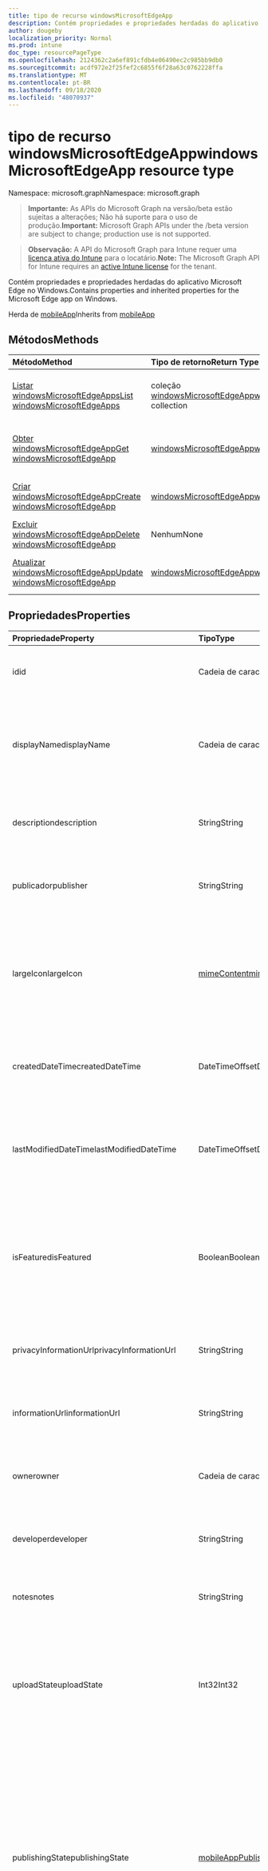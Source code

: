 ```yaml
---
title: tipo de recurso windowsMicrosoftEdgeApp
description: Contém propriedades e propriedades herdadas do aplicativo Microsoft Edge no Windows.
author: dougeby
localization_priority: Normal
ms.prod: intune
doc_type: resourcePageType
ms.openlocfilehash: 2124362c2a6ef891cfdb4e06490ec2c985bb9db0
ms.sourcegitcommit: acdf972e2f25fef2c6855f6f28a63c0762228ffa
ms.translationtype: MT
ms.contentlocale: pt-BR
ms.lasthandoff: 09/18/2020
ms.locfileid: "48070937"
---
```

# <a name="windowsmicrosoftedgeapp-resource-type"></a><span data-ttu-id="af2c7-103">tipo de recurso windowsMicrosoftEdgeApp</span><span class="sxs-lookup"><span data-stu-id="af2c7-103">windowsMicrosoftEdgeApp resource type</span></span>

<span data-ttu-id="af2c7-104">Namespace: microsoft.graph</span><span class="sxs-lookup"><span data-stu-id="af2c7-104">Namespace: microsoft.graph</span></span>

> <span data-ttu-id="af2c7-105">**Importante:** As APIs do Microsoft Graph na versão/beta estão sujeitas a alterações; Não há suporte para o uso de produção.</span><span class="sxs-lookup"><span data-stu-id="af2c7-105">**Important:** Microsoft Graph APIs under the /beta version are subject to change; production use is not supported.</span></span>

> <span data-ttu-id="af2c7-106">**Observação:** A API do Microsoft Graph para Intune requer uma [licença ativa do Intune](https://go.microsoft.com/fwlink/?linkid=839381) para o locatário.</span><span class="sxs-lookup"><span data-stu-id="af2c7-106">**Note:** The Microsoft Graph API for Intune requires an [active Intune license](https://go.microsoft.com/fwlink/?linkid=839381) for the tenant.</span></span>

<span data-ttu-id="af2c7-107">Contém propriedades e propriedades herdadas do aplicativo Microsoft Edge no Windows.</span><span class="sxs-lookup"><span data-stu-id="af2c7-107">Contains properties and inherited properties for the Microsoft Edge app on Windows.</span></span>


<span data-ttu-id="af2c7-108">Herda de [mobileApp](../resources/intune-shared-mobileapp.md)</span><span class="sxs-lookup"><span data-stu-id="af2c7-108">Inherits from [mobileApp](../resources/intune-shared-mobileapp.md)</span></span>

## <a name="methods"></a><span data-ttu-id="af2c7-109">Métodos</span><span class="sxs-lookup"><span data-stu-id="af2c7-109">Methods</span></span>
|<span data-ttu-id="af2c7-110">Método</span><span class="sxs-lookup"><span data-stu-id="af2c7-110">Method</span></span>|<span data-ttu-id="af2c7-111">Tipo de retorno</span><span class="sxs-lookup"><span data-stu-id="af2c7-111">Return Type</span></span>|<span data-ttu-id="af2c7-112">Descrição</span><span class="sxs-lookup"><span data-stu-id="af2c7-112">Description</span></span>|
|:---|:---|:---|
|[<span data-ttu-id="af2c7-113">Listar windowsMicrosoftEdgeApps</span><span class="sxs-lookup"><span data-stu-id="af2c7-113">List windowsMicrosoftEdgeApps</span></span>](../api/intune-apps-windowsmicrosoftedgeapp-list.md)|<span data-ttu-id="af2c7-114">coleção [windowsMicrosoftEdgeApp](../resources/intune-apps-windowsmicrosoftedgeapp.md)</span><span class="sxs-lookup"><span data-stu-id="af2c7-114">[windowsMicrosoftEdgeApp](../resources/intune-apps-windowsmicrosoftedgeapp.md) collection</span></span>|<span data-ttu-id="af2c7-115">Listar Propriedades e relações dos objetos [windowsMicrosoftEdgeApp](../resources/intune-apps-windowsmicrosoftedgeapp.md) .</span><span class="sxs-lookup"><span data-stu-id="af2c7-115">List properties and relationships of the [windowsMicrosoftEdgeApp](../resources/intune-apps-windowsmicrosoftedgeapp.md) objects.</span></span>|
|[<span data-ttu-id="af2c7-116">Obter windowsMicrosoftEdgeApp</span><span class="sxs-lookup"><span data-stu-id="af2c7-116">Get windowsMicrosoftEdgeApp</span></span>](../api/intune-apps-windowsmicrosoftedgeapp-get.md)|[<span data-ttu-id="af2c7-117">windowsMicrosoftEdgeApp</span><span class="sxs-lookup"><span data-stu-id="af2c7-117">windowsMicrosoftEdgeApp</span></span>](../resources/intune-apps-windowsmicrosoftedgeapp.md)|<span data-ttu-id="af2c7-118">Leia as propriedades e as relações do objeto [windowsMicrosoftEdgeApp](../resources/intune-apps-windowsmicrosoftedgeapp.md) .</span><span class="sxs-lookup"><span data-stu-id="af2c7-118">Read properties and relationships of the [windowsMicrosoftEdgeApp](../resources/intune-apps-windowsmicrosoftedgeapp.md) object.</span></span>|
|[<span data-ttu-id="af2c7-119">Criar windowsMicrosoftEdgeApp</span><span class="sxs-lookup"><span data-stu-id="af2c7-119">Create windowsMicrosoftEdgeApp</span></span>](../api/intune-apps-windowsmicrosoftedgeapp-create.md)|[<span data-ttu-id="af2c7-120">windowsMicrosoftEdgeApp</span><span class="sxs-lookup"><span data-stu-id="af2c7-120">windowsMicrosoftEdgeApp</span></span>](../resources/intune-apps-windowsmicrosoftedgeapp.md)|<span data-ttu-id="af2c7-121">Criar um novo objeto [windowsMicrosoftEdgeApp](../resources/intune-apps-windowsmicrosoftedgeapp.md) .</span><span class="sxs-lookup"><span data-stu-id="af2c7-121">Create a new [windowsMicrosoftEdgeApp](../resources/intune-apps-windowsmicrosoftedgeapp.md) object.</span></span>|
|[<span data-ttu-id="af2c7-122">Excluir windowsMicrosoftEdgeApp</span><span class="sxs-lookup"><span data-stu-id="af2c7-122">Delete windowsMicrosoftEdgeApp</span></span>](../api/intune-apps-windowsmicrosoftedgeapp-delete.md)|<span data-ttu-id="af2c7-123">Nenhum</span><span class="sxs-lookup"><span data-stu-id="af2c7-123">None</span></span>|<span data-ttu-id="af2c7-124">Exclui [windowsMicrosoftEdgeApp](../resources/intune-apps-windowsmicrosoftedgeapp.md).</span><span class="sxs-lookup"><span data-stu-id="af2c7-124">Deletes a [windowsMicrosoftEdgeApp](../resources/intune-apps-windowsmicrosoftedgeapp.md).</span></span>|
|[<span data-ttu-id="af2c7-125">Atualizar windowsMicrosoftEdgeApp</span><span class="sxs-lookup"><span data-stu-id="af2c7-125">Update windowsMicrosoftEdgeApp</span></span>](../api/intune-apps-windowsmicrosoftedgeapp-update.md)|[<span data-ttu-id="af2c7-126">windowsMicrosoftEdgeApp</span><span class="sxs-lookup"><span data-stu-id="af2c7-126">windowsMicrosoftEdgeApp</span></span>](../resources/intune-apps-windowsmicrosoftedgeapp.md)|<span data-ttu-id="af2c7-127">Atualiza as propriedades de um objeto [windowsMicrosoftEdgeApp](../resources/intune-apps-windowsmicrosoftedgeapp.md) .</span><span class="sxs-lookup"><span data-stu-id="af2c7-127">Update the properties of a [windowsMicrosoftEdgeApp](../resources/intune-apps-windowsmicrosoftedgeapp.md) object.</span></span>|

## <a name="properties"></a><span data-ttu-id="af2c7-128">Propriedades</span><span class="sxs-lookup"><span data-stu-id="af2c7-128">Properties</span></span>
|<span data-ttu-id="af2c7-129">Propriedade</span><span class="sxs-lookup"><span data-stu-id="af2c7-129">Property</span></span>|<span data-ttu-id="af2c7-130">Tipo</span><span class="sxs-lookup"><span data-stu-id="af2c7-130">Type</span></span>|<span data-ttu-id="af2c7-131">Descrição</span><span class="sxs-lookup"><span data-stu-id="af2c7-131">Description</span></span>|
|:---|:---|:---|
|<span data-ttu-id="af2c7-132">id</span><span class="sxs-lookup"><span data-stu-id="af2c7-132">id</span></span>|<span data-ttu-id="af2c7-133">Cadeia de caracteres</span><span class="sxs-lookup"><span data-stu-id="af2c7-133">String</span></span>|<span data-ttu-id="af2c7-134">Chave da entidade.</span><span class="sxs-lookup"><span data-stu-id="af2c7-134">Key of the entity.</span></span> <span data-ttu-id="af2c7-135">Herdado de [mobileApp](../resources/intune-shared-mobileapp.md)</span><span class="sxs-lookup"><span data-stu-id="af2c7-135">Inherited from [mobileApp](../resources/intune-shared-mobileapp.md)</span></span>|
|<span data-ttu-id="af2c7-136">displayName</span><span class="sxs-lookup"><span data-stu-id="af2c7-136">displayName</span></span>|<span data-ttu-id="af2c7-137">Cadeia de caracteres</span><span class="sxs-lookup"><span data-stu-id="af2c7-137">String</span></span>|<span data-ttu-id="af2c7-138">O título do aplicativo importado ou definido pelo administrador.</span><span class="sxs-lookup"><span data-stu-id="af2c7-138">The admin provided or imported title of the app.</span></span> <span data-ttu-id="af2c7-139">Herdado de [mobileApp](../resources/intune-shared-mobileapp.md)</span><span class="sxs-lookup"><span data-stu-id="af2c7-139">Inherited from [mobileApp](../resources/intune-shared-mobileapp.md)</span></span>|
|<span data-ttu-id="af2c7-140">description</span><span class="sxs-lookup"><span data-stu-id="af2c7-140">description</span></span>|<span data-ttu-id="af2c7-141">String</span><span class="sxs-lookup"><span data-stu-id="af2c7-141">String</span></span>|<span data-ttu-id="af2c7-142">A descrição do aplicativo.</span><span class="sxs-lookup"><span data-stu-id="af2c7-142">The description of the app.</span></span> <span data-ttu-id="af2c7-143">Herdado de [mobileApp](../resources/intune-shared-mobileapp.md)</span><span class="sxs-lookup"><span data-stu-id="af2c7-143">Inherited from [mobileApp](../resources/intune-shared-mobileapp.md)</span></span>|
|<span data-ttu-id="af2c7-144">publicador</span><span class="sxs-lookup"><span data-stu-id="af2c7-144">publisher</span></span>|<span data-ttu-id="af2c7-145">String</span><span class="sxs-lookup"><span data-stu-id="af2c7-145">String</span></span>|<span data-ttu-id="af2c7-146">O publicador do aplicativo.</span><span class="sxs-lookup"><span data-stu-id="af2c7-146">The publisher of the app.</span></span> <span data-ttu-id="af2c7-147">Herdado de [mobileApp](../resources/intune-shared-mobileapp.md)</span><span class="sxs-lookup"><span data-stu-id="af2c7-147">Inherited from [mobileApp](../resources/intune-shared-mobileapp.md)</span></span>|
|<span data-ttu-id="af2c7-148">largeIcon</span><span class="sxs-lookup"><span data-stu-id="af2c7-148">largeIcon</span></span>|[<span data-ttu-id="af2c7-149">mimeContent</span><span class="sxs-lookup"><span data-stu-id="af2c7-149">mimeContent</span></span>](../resources/intune-shared-mimecontent.md)|<span data-ttu-id="af2c7-150">O ícone grande, a ser exibido nos detalhes do aplicativo e usado para o carregamento do ícone.</span><span class="sxs-lookup"><span data-stu-id="af2c7-150">The large icon, to be displayed in the app details and used for upload of the icon.</span></span> <span data-ttu-id="af2c7-151">Herdado de [mobileApp](../resources/intune-shared-mobileapp.md)</span><span class="sxs-lookup"><span data-stu-id="af2c7-151">Inherited from [mobileApp](../resources/intune-shared-mobileapp.md)</span></span>|
|<span data-ttu-id="af2c7-152">createdDateTime</span><span class="sxs-lookup"><span data-stu-id="af2c7-152">createdDateTime</span></span>|<span data-ttu-id="af2c7-153">DateTimeOffset</span><span class="sxs-lookup"><span data-stu-id="af2c7-153">DateTimeOffset</span></span>|<span data-ttu-id="af2c7-154">A data e a hora da criação do aplicativo.</span><span class="sxs-lookup"><span data-stu-id="af2c7-154">The date and time the app was created.</span></span> <span data-ttu-id="af2c7-155">Herdado de [mobileApp](../resources/intune-shared-mobileapp.md)</span><span class="sxs-lookup"><span data-stu-id="af2c7-155">Inherited from [mobileApp](../resources/intune-shared-mobileapp.md)</span></span>|
|<span data-ttu-id="af2c7-156">lastModifiedDateTime</span><span class="sxs-lookup"><span data-stu-id="af2c7-156">lastModifiedDateTime</span></span>|<span data-ttu-id="af2c7-157">DateTimeOffset</span><span class="sxs-lookup"><span data-stu-id="af2c7-157">DateTimeOffset</span></span>|<span data-ttu-id="af2c7-158">A data e a hora que o aplicativo foi modificado pela última vez.</span><span class="sxs-lookup"><span data-stu-id="af2c7-158">The date and time the app was last modified.</span></span> <span data-ttu-id="af2c7-159">Herdado de [mobileApp](../resources/intune-shared-mobileapp.md)</span><span class="sxs-lookup"><span data-stu-id="af2c7-159">Inherited from [mobileApp](../resources/intune-shared-mobileapp.md)</span></span>|
|<span data-ttu-id="af2c7-160">isFeatured</span><span class="sxs-lookup"><span data-stu-id="af2c7-160">isFeatured</span></span>|<span data-ttu-id="af2c7-161">Boolean</span><span class="sxs-lookup"><span data-stu-id="af2c7-161">Boolean</span></span>|<span data-ttu-id="af2c7-162">O valor que indica se o aplicativo está marcado como em destaque pelo administrador. Herdado de [mobileApp](../resources/intune-shared-mobileapp.md)</span><span class="sxs-lookup"><span data-stu-id="af2c7-162">The value indicating whether the app is marked as featured by the admin. Inherited from [mobileApp](../resources/intune-shared-mobileapp.md)</span></span>|
|<span data-ttu-id="af2c7-163">privacyInformationUrl</span><span class="sxs-lookup"><span data-stu-id="af2c7-163">privacyInformationUrl</span></span>|<span data-ttu-id="af2c7-164">String</span><span class="sxs-lookup"><span data-stu-id="af2c7-164">String</span></span>|<span data-ttu-id="af2c7-165">A URL da declaração de privacidade.</span><span class="sxs-lookup"><span data-stu-id="af2c7-165">The privacy statement Url.</span></span> <span data-ttu-id="af2c7-166">Herdado de [mobileApp](../resources/intune-shared-mobileapp.md)</span><span class="sxs-lookup"><span data-stu-id="af2c7-166">Inherited from [mobileApp](../resources/intune-shared-mobileapp.md)</span></span>|
|<span data-ttu-id="af2c7-167">informationUrl</span><span class="sxs-lookup"><span data-stu-id="af2c7-167">informationUrl</span></span>|<span data-ttu-id="af2c7-168">String</span><span class="sxs-lookup"><span data-stu-id="af2c7-168">String</span></span>|<span data-ttu-id="af2c7-169">A URL de informações adicionais.</span><span class="sxs-lookup"><span data-stu-id="af2c7-169">The more information Url.</span></span> <span data-ttu-id="af2c7-170">Herdado de [mobileApp](../resources/intune-shared-mobileapp.md)</span><span class="sxs-lookup"><span data-stu-id="af2c7-170">Inherited from [mobileApp](../resources/intune-shared-mobileapp.md)</span></span>|
|<span data-ttu-id="af2c7-171">owner</span><span class="sxs-lookup"><span data-stu-id="af2c7-171">owner</span></span>|<span data-ttu-id="af2c7-172">Cadeia de caracteres</span><span class="sxs-lookup"><span data-stu-id="af2c7-172">String</span></span>|<span data-ttu-id="af2c7-173">O proprietário do conteúdo.</span><span class="sxs-lookup"><span data-stu-id="af2c7-173">The owner of the app.</span></span> <span data-ttu-id="af2c7-174">Herdado de [mobileApp](../resources/intune-shared-mobileapp.md)</span><span class="sxs-lookup"><span data-stu-id="af2c7-174">Inherited from [mobileApp](../resources/intune-shared-mobileapp.md)</span></span>|
|<span data-ttu-id="af2c7-175">developer</span><span class="sxs-lookup"><span data-stu-id="af2c7-175">developer</span></span>|<span data-ttu-id="af2c7-176">String</span><span class="sxs-lookup"><span data-stu-id="af2c7-176">String</span></span>|<span data-ttu-id="af2c7-177">O desenvolvedor do aplicativo.</span><span class="sxs-lookup"><span data-stu-id="af2c7-177">The developer of the app.</span></span> <span data-ttu-id="af2c7-178">Herdado de [mobileApp](../resources/intune-shared-mobileapp.md)</span><span class="sxs-lookup"><span data-stu-id="af2c7-178">Inherited from [mobileApp](../resources/intune-shared-mobileapp.md)</span></span>|
|<span data-ttu-id="af2c7-179">notes</span><span class="sxs-lookup"><span data-stu-id="af2c7-179">notes</span></span>|<span data-ttu-id="af2c7-180">String</span><span class="sxs-lookup"><span data-stu-id="af2c7-180">String</span></span>|<span data-ttu-id="af2c7-181">Anotações do aplicativo.</span><span class="sxs-lookup"><span data-stu-id="af2c7-181">Notes for the app.</span></span> <span data-ttu-id="af2c7-182">Herdado de [mobileApp](../resources/intune-shared-mobileapp.md)</span><span class="sxs-lookup"><span data-stu-id="af2c7-182">Inherited from [mobileApp](../resources/intune-shared-mobileapp.md)</span></span>|
|<span data-ttu-id="af2c7-183">uploadState</span><span class="sxs-lookup"><span data-stu-id="af2c7-183">uploadState</span></span>|<span data-ttu-id="af2c7-184">Int32</span><span class="sxs-lookup"><span data-stu-id="af2c7-184">Int32</span></span>|<span data-ttu-id="af2c7-185">O estado de upload.</span><span class="sxs-lookup"><span data-stu-id="af2c7-185">The upload state.</span></span> <span data-ttu-id="af2c7-186">Os valores possíveis são: 0- `Not Ready` , 1- `Ready` , 2- `Processing` .</span><span class="sxs-lookup"><span data-stu-id="af2c7-186">Possible values are: 0 - `Not Ready`, 1 - `Ready`, 2 - `Processing`.</span></span> <span data-ttu-id="af2c7-187">Herdado de [mobileApp](../resources/intune-shared-mobileapp.md)</span><span class="sxs-lookup"><span data-stu-id="af2c7-187">Inherited from [mobileApp](../resources/intune-shared-mobileapp.md)</span></span>|
|<span data-ttu-id="af2c7-188">publishingState</span><span class="sxs-lookup"><span data-stu-id="af2c7-188">publishingState</span></span>|[<span data-ttu-id="af2c7-189">mobileAppPublishingState</span><span class="sxs-lookup"><span data-stu-id="af2c7-189">mobileAppPublishingState</span></span>](../resources/intune-apps-mobileapppublishingstate.md)|<span data-ttu-id="af2c7-190">O estado de publicação do aplicativo.</span><span class="sxs-lookup"><span data-stu-id="af2c7-190">The publishing state for the app.</span></span> <span data-ttu-id="af2c7-191">O aplicativo não pode ser assinado, a menos que ele seja publicado.</span><span class="sxs-lookup"><span data-stu-id="af2c7-191">The app cannot be assigned unless the app is published.</span></span> <span data-ttu-id="af2c7-192">Herdado de [mobileApp](../resources/intune-shared-mobileapp.md).</span><span class="sxs-lookup"><span data-stu-id="af2c7-192">Inherited from [mobileApp](../resources/intune-shared-mobileapp.md).</span></span> <span data-ttu-id="af2c7-193">Os valores possíveis são: `notPublished`, `processing`, `published`.</span><span class="sxs-lookup"><span data-stu-id="af2c7-193">Possible values are: `notPublished`, `processing`, `published`.</span></span>|
|<span data-ttu-id="af2c7-194">isAssigned</span><span class="sxs-lookup"><span data-stu-id="af2c7-194">isAssigned</span></span>|<span data-ttu-id="af2c7-195">Boolean</span><span class="sxs-lookup"><span data-stu-id="af2c7-195">Boolean</span></span>|<span data-ttu-id="af2c7-196">O valor que indica se o aplicativo é atribuído a pelo menos um grupo.</span><span class="sxs-lookup"><span data-stu-id="af2c7-196">The value indicating whether the app is assigned to at least one group.</span></span> <span data-ttu-id="af2c7-197">Herdado de [mobileApp](../resources/intune-shared-mobileapp.md)</span><span class="sxs-lookup"><span data-stu-id="af2c7-197">Inherited from [mobileApp](../resources/intune-shared-mobileapp.md)</span></span>|
|<span data-ttu-id="af2c7-198">roleScopeTagIds</span><span class="sxs-lookup"><span data-stu-id="af2c7-198">roleScopeTagIds</span></span>|<span data-ttu-id="af2c7-199">Coleção de cadeias de caracteres</span><span class="sxs-lookup"><span data-stu-id="af2c7-199">String collection</span></span>|<span data-ttu-id="af2c7-200">Lista de IDs de marca de escopo para este aplicativo móvel.</span><span class="sxs-lookup"><span data-stu-id="af2c7-200">List of scope tag ids for this mobile app.</span></span> <span data-ttu-id="af2c7-201">Herdado de [mobileApp](../resources/intune-shared-mobileapp.md)</span><span class="sxs-lookup"><span data-stu-id="af2c7-201">Inherited from [mobileApp](../resources/intune-shared-mobileapp.md)</span></span>|
|<span data-ttu-id="af2c7-202">dependentAppCount</span><span class="sxs-lookup"><span data-stu-id="af2c7-202">dependentAppCount</span></span>|<span data-ttu-id="af2c7-203">Int32</span><span class="sxs-lookup"><span data-stu-id="af2c7-203">Int32</span></span>|<span data-ttu-id="af2c7-204">O número total de dependências do aplicativo filho.</span><span class="sxs-lookup"><span data-stu-id="af2c7-204">The total number of dependencies the child app has.</span></span> <span data-ttu-id="af2c7-205">Herdado de [mobileApp](../resources/intune-shared-mobileapp.md)</span><span class="sxs-lookup"><span data-stu-id="af2c7-205">Inherited from [mobileApp](../resources/intune-shared-mobileapp.md)</span></span>|
|<span data-ttu-id="af2c7-206">supersedingAppCount</span><span class="sxs-lookup"><span data-stu-id="af2c7-206">supersedingAppCount</span></span>|<span data-ttu-id="af2c7-207">Int32</span><span class="sxs-lookup"><span data-stu-id="af2c7-207">Int32</span></span>|<span data-ttu-id="af2c7-208">O número total de aplicativos que este aplicativo substitui direta ou indiretamente.</span><span class="sxs-lookup"><span data-stu-id="af2c7-208">The total number of apps this app directly or indirectly supersedes.</span></span> <span data-ttu-id="af2c7-209">Herdado de [mobileApp](../resources/intune-shared-mobileapp.md)</span><span class="sxs-lookup"><span data-stu-id="af2c7-209">Inherited from [mobileApp](../resources/intune-shared-mobileapp.md)</span></span>|
|<span data-ttu-id="af2c7-210">supersededAppCount</span><span class="sxs-lookup"><span data-stu-id="af2c7-210">supersededAppCount</span></span>|<span data-ttu-id="af2c7-211">Int32</span><span class="sxs-lookup"><span data-stu-id="af2c7-211">Int32</span></span>|<span data-ttu-id="af2c7-212">O número total de aplicativos que este aplicativo está substituindo direta ou indiretamente por.</span><span class="sxs-lookup"><span data-stu-id="af2c7-212">The total number of apps this app is directly or indirectly superseded by.</span></span> <span data-ttu-id="af2c7-213">Herdado de [mobileApp](../resources/intune-shared-mobileapp.md)</span><span class="sxs-lookup"><span data-stu-id="af2c7-213">Inherited from [mobileApp](../resources/intune-shared-mobileapp.md)</span></span>|
|<span data-ttu-id="af2c7-214">channel</span><span class="sxs-lookup"><span data-stu-id="af2c7-214">channel</span></span>|[<span data-ttu-id="af2c7-215">microsoftEdgeChannel</span><span class="sxs-lookup"><span data-stu-id="af2c7-215">microsoftEdgeChannel</span></span>](../resources/intune-apps-microsoftedgechannel.md)|<span data-ttu-id="af2c7-216">O canal a ser instalado nos dispositivos de destino.</span><span class="sxs-lookup"><span data-stu-id="af2c7-216">The channel to install on target devices.</span></span> <span data-ttu-id="af2c7-217">Os valores possíveis são: `dev`, `beta`, `stable`.</span><span class="sxs-lookup"><span data-stu-id="af2c7-217">Possible values are: `dev`, `beta`, `stable`.</span></span>|
|<span data-ttu-id="af2c7-218">displayLanguageLocale</span><span class="sxs-lookup"><span data-stu-id="af2c7-218">displayLanguageLocale</span></span>|<span data-ttu-id="af2c7-219">Cadeia de caracteres</span><span class="sxs-lookup"><span data-stu-id="af2c7-219">String</span></span>|<span data-ttu-id="af2c7-220">A localidade do idioma a ser usada quando o aplicativo de borda exibe texto para o usuário.</span><span class="sxs-lookup"><span data-stu-id="af2c7-220">The language locale to use when the Edge app displays text to the user.</span></span>|

## <a name="relationships"></a><span data-ttu-id="af2c7-221">Relacionamentos</span><span class="sxs-lookup"><span data-stu-id="af2c7-221">Relationships</span></span>
|<span data-ttu-id="af2c7-222">Relação</span><span class="sxs-lookup"><span data-stu-id="af2c7-222">Relationship</span></span>|<span data-ttu-id="af2c7-223">Tipo</span><span class="sxs-lookup"><span data-stu-id="af2c7-223">Type</span></span>|<span data-ttu-id="af2c7-224">Descrição</span><span class="sxs-lookup"><span data-stu-id="af2c7-224">Description</span></span>|
|:---|:---|:---|
|<span data-ttu-id="af2c7-225">categories</span><span class="sxs-lookup"><span data-stu-id="af2c7-225">categories</span></span>|<span data-ttu-id="af2c7-226">Coleção [mobileAppCategory](../resources/intune-apps-mobileappcategory.md)</span><span class="sxs-lookup"><span data-stu-id="af2c7-226">[mobileAppCategory](../resources/intune-apps-mobileappcategory.md) collection</span></span>|<span data-ttu-id="af2c7-227">A lista de categorias para este aplicativo.</span><span class="sxs-lookup"><span data-stu-id="af2c7-227">The list of categories for this app.</span></span> <span data-ttu-id="af2c7-228">Herdado de [mobileApp](../resources/intune-shared-mobileapp.md)</span><span class="sxs-lookup"><span data-stu-id="af2c7-228">Inherited from [mobileApp](../resources/intune-shared-mobileapp.md)</span></span>|
|<span data-ttu-id="af2c7-229">assignments</span><span class="sxs-lookup"><span data-stu-id="af2c7-229">assignments</span></span>|<span data-ttu-id="af2c7-230">Coleção [mobileAppAssignment](../resources/intune-apps-mobileappassignment.md)</span><span class="sxs-lookup"><span data-stu-id="af2c7-230">[mobileAppAssignment](../resources/intune-apps-mobileappassignment.md) collection</span></span>|<span data-ttu-id="af2c7-231">A lista de atribuições de grupo para esse aplicativo móvel.</span><span class="sxs-lookup"><span data-stu-id="af2c7-231">The list of group assignments for this mobile app.</span></span> <span data-ttu-id="af2c7-232">Herdado de [mobileApp](../resources/intune-shared-mobileapp.md)</span><span class="sxs-lookup"><span data-stu-id="af2c7-232">Inherited from [mobileApp](../resources/intune-shared-mobileapp.md)</span></span>|
|<span data-ttu-id="af2c7-233">installSummary</span><span class="sxs-lookup"><span data-stu-id="af2c7-233">installSummary</span></span>|[<span data-ttu-id="af2c7-234">mobileAppInstallSummary</span><span class="sxs-lookup"><span data-stu-id="af2c7-234">mobileAppInstallSummary</span></span>](../resources/intune-apps-mobileappinstallsummary.md)|<span data-ttu-id="af2c7-235">Resumo de instalação do aplicativo móvel.</span><span class="sxs-lookup"><span data-stu-id="af2c7-235">Mobile App Install Summary.</span></span> <span data-ttu-id="af2c7-236">Herdado de [mobileApp](../resources/intune-shared-mobileapp.md)</span><span class="sxs-lookup"><span data-stu-id="af2c7-236">Inherited from [mobileApp](../resources/intune-shared-mobileapp.md)</span></span>|
|<span data-ttu-id="af2c7-237">deviceStatuses</span><span class="sxs-lookup"><span data-stu-id="af2c7-237">deviceStatuses</span></span>|<span data-ttu-id="af2c7-238">coleção [mobileAppInstallStatus](../resources/intune-apps-mobileappinstallstatus.md)</span><span class="sxs-lookup"><span data-stu-id="af2c7-238">[mobileAppInstallStatus](../resources/intune-apps-mobileappinstallstatus.md) collection</span></span>|<span data-ttu-id="af2c7-239">A lista de Estados de instalação para este aplicativo móvel.</span><span class="sxs-lookup"><span data-stu-id="af2c7-239">The list of installation states for this mobile app.</span></span> <span data-ttu-id="af2c7-240">Herdado de [mobileApp](../resources/intune-shared-mobileapp.md)</span><span class="sxs-lookup"><span data-stu-id="af2c7-240">Inherited from [mobileApp](../resources/intune-shared-mobileapp.md)</span></span>|
|<span data-ttu-id="af2c7-241">userStatuses</span><span class="sxs-lookup"><span data-stu-id="af2c7-241">userStatuses</span></span>|<span data-ttu-id="af2c7-242">coleção [userAppInstallStatus](../resources/intune-apps-userappinstallstatus.md)</span><span class="sxs-lookup"><span data-stu-id="af2c7-242">[userAppInstallStatus](../resources/intune-apps-userappinstallstatus.md) collection</span></span>|<span data-ttu-id="af2c7-243">A lista de Estados de instalação para este aplicativo móvel.</span><span class="sxs-lookup"><span data-stu-id="af2c7-243">The list of installation states for this mobile app.</span></span> <span data-ttu-id="af2c7-244">Herdado de [mobileApp](../resources/intune-shared-mobileapp.md)</span><span class="sxs-lookup"><span data-stu-id="af2c7-244">Inherited from [mobileApp](../resources/intune-shared-mobileapp.md)</span></span>|
|<span data-ttu-id="af2c7-245">relações</span><span class="sxs-lookup"><span data-stu-id="af2c7-245">relationships</span></span>|<span data-ttu-id="af2c7-246">coleção [mobileAppRelationship](../resources/intune-apps-mobileapprelationship.md)</span><span class="sxs-lookup"><span data-stu-id="af2c7-246">[mobileAppRelationship](../resources/intune-apps-mobileapprelationship.md) collection</span></span>|<span data-ttu-id="af2c7-247">O conjunto de relações diretas para este aplicativo.</span><span class="sxs-lookup"><span data-stu-id="af2c7-247">The set of direct relationships for this app.</span></span> <span data-ttu-id="af2c7-248">Herdado de [mobileApp](../resources/intune-shared-mobileapp.md)</span><span class="sxs-lookup"><span data-stu-id="af2c7-248">Inherited from [mobileApp](../resources/intune-shared-mobileapp.md)</span></span>|

## <a name="json-representation"></a><span data-ttu-id="af2c7-249">Representação JSON</span><span class="sxs-lookup"><span data-stu-id="af2c7-249">JSON Representation</span></span>
<span data-ttu-id="af2c7-250">Veja a seguir uma representação JSON do recurso.</span><span class="sxs-lookup"><span data-stu-id="af2c7-250">Here is a JSON representation of the resource.</span></span>
<!-- {
  "blockType": "resource",
  "keyProperty": "id",
  "@odata.type": "microsoft.graph.windowsMicrosoftEdgeApp"
}
-->
``` json
{
  "@odata.type": "#microsoft.graph.windowsMicrosoftEdgeApp",
  "id": "String (identifier)",
  "displayName": "String",
  "description": "String",
  "publisher": "String",
  "largeIcon": {
    "@odata.type": "microsoft.graph.mimeContent",
    "type": "String",
    "value": "binary"
  },
  "createdDateTime": "String (timestamp)",
  "lastModifiedDateTime": "String (timestamp)",
  "isFeatured": true,
  "privacyInformationUrl": "String",
  "informationUrl": "String",
  "owner": "String",
  "developer": "String",
  "notes": "String",
  "uploadState": 1024,
  "publishingState": "String",
  "isAssigned": true,
  "roleScopeTagIds": [
    "String"
  ],
  "dependentAppCount": 1024,
  "supersedingAppCount": 1024,
  "supersededAppCount": 1024,
  "channel": "String",
  "displayLanguageLocale": "String"
}
```






